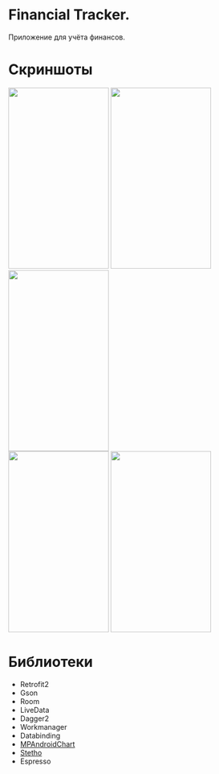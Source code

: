 # Financial Tracker.
Приложение для учёта финансов.

# Скриншоты
<img height="360" width="200" src="https://user-images.githubusercontent.com/22888209/46412356-22c57380-c740-11e8-902f-5c5a7f54bf98.gif"/> <img height="360" width="200" src="https://user-images.githubusercontent.com/22888209/46412716-18f04000-c741-11e8-9ff8-911bc794d8c9.gif"/>
<img height="360" width="200" src="https://user-images.githubusercontent.com/22888209/46412843-74bac900-c741-11e8-8355-30433d07aa06.gif"/><br/>
<img height="360" width="200" src="https://user-images.githubusercontent.com/22888209/46411982-fbba7200-c73e-11e8-8de1-0141d82d1afa.png"/> <img height="360" width="200" src="https://user-images.githubusercontent.com/22888209/46412003-0c6ae800-c73f-11e8-89e3-a383006de8ff.png"/>


# Библиотеки
* Retrofit2
* Gson
* Room
* LiveData
* Dagger2
* Workmanager
* Databinding
* [MPAndroidChart](https://github.com/PhilJay/MPAndroidChart)
* [Stetho](https://github.com/facebook/stetho)
* Espresso
